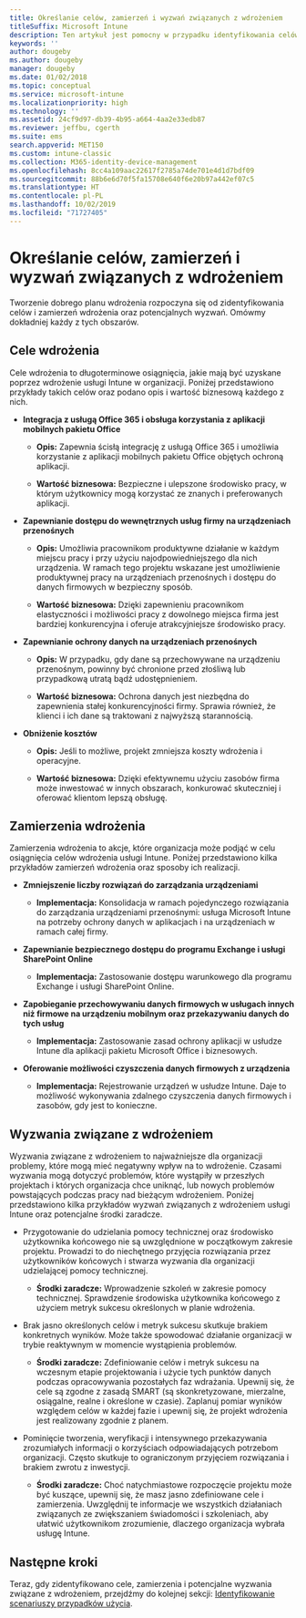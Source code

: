 ```yaml
---
title: Określanie celów, zamierzeń i wyzwań związanych z wdrożeniem
titleSuffix: Microsoft Intune
description: Ten artykuł jest pomocny w przypadku identyfikowania celów, zamierzeń i wyzwań związanych z implementacją usługi Microsoft Intune tylko w chmurze.
keywords: ''
author: dougeby
ms.author: dougeby
manager: dougeby
ms.date: 01/02/2018
ms.topic: conceptual
ms.service: microsoft-intune
ms.localizationpriority: high
ms.technology: ''
ms.assetid: 24cf9d97-db39-4b95-a664-4aa2e33edb87
ms.reviewer: jeffbu, cgerth
ms.suite: ems
search.appverid: MET150
ms.custom: intune-classic
ms.collection: M365-identity-device-management
ms.openlocfilehash: 8cc4a109aac22617f2785a74de701e4d1d7bdf09
ms.sourcegitcommit: 88b6e6d70f5fa15708e640f6e20b97a442ef07c5
ms.translationtype: HT
ms.contentlocale: pl-PL
ms.lasthandoff: 10/02/2019
ms.locfileid: "71727405"
---
```

# <a name="determine-deployment-goals-objectives-and-challenges"></a>Określanie celów, zamierzeń i wyzwań związanych z wdrożeniem

Tworzenie dobrego planu wdrożenia rozpoczyna się od zidentyfikowania celów i zamierzeń wdrożenia oraz potencjalnych wyzwań. Omówmy dokładniej każdy z tych obszarów.

## <a name="deployment-goals"></a>Cele wdrożenia

Cele wdrożenia to długoterminowe osiągnięcia, jakie mają być uzyskane poprzez wdrożenie usługi Intune w organizacji. Poniżej przedstawiono przykłady takich celów oraz podano opis i wartość biznesową każdego z nich.

- **Integracja z usługą Office 365 i obsługa korzystania z aplikacji mobilnych pakietu Office**

  - **Opis:** Zapewnia ścisłą integrację z usługą Office 365 i umożliwia korzystanie z aplikacji mobilnych pakietu Office objętych ochroną aplikacji.

  - **Wartość biznesowa:** Bezpieczne i ulepszone środowisko pracy, w którym użytkownicy mogą korzystać ze znanych i preferowanych aplikacji.

- **Zapewnianie dostępu do wewnętrznych usług firmy na urządzeniach przenośnych**

  - **Opis:** Umożliwia pracownikom produktywne działanie w każdym miejscu pracy i przy użyciu najodpowiedniejszego dla nich urządzenia. W ramach tego projektu wskazane jest umożliwienie produktywnej pracy na urządzeniach przenośnych i dostępu do danych firmowych w bezpieczny sposób.

  - **Wartość biznesowa:** Dzięki zapewnieniu pracownikom elastyczności i możliwości pracy z dowolnego miejsca firma jest bardziej konkurencyjna i oferuje atrakcyjniejsze środowisko pracy.

- **Zapewnianie ochrony danych na urządzeniach przenośnych**

  - **Opis:** W przypadku, gdy dane są przechowywane na urządzeniu przenośnym, powinny być chronione przed złośliwą lub przypadkową utratą bądź udostępnieniem.

  - **Wartość biznesowa:** Ochrona danych jest niezbędna do zapewnienia stałej konkurencyjności firmy. Sprawia również, że klienci i ich dane są traktowani z najwyższą starannością.

- **Obniżenie kosztów**

  - **Opis:** Jeśli to możliwe, projekt zmniejsza koszty wdrożenia i operacyjne.

  - **Wartość biznesowa:** Dzięki efektywnemu użyciu zasobów firma może inwestować w innych obszarach, konkurować skuteczniej i oferować klientom lepszą obsługę.

## <a name="deployment-objectives"></a>Zamierzenia wdrożenia

Zamierzenia wdrożenia to akcje, które organizacja może podjąć w celu osiągnięcia celów wdrożenia usługi Intune. Poniżej przedstawiono kilka przykładów zamierzeń wdrożenia oraz sposoby ich realizacji.

- **Zmniejszenie liczby rozwiązań do zarządzania urządzeniami**

  - **Implementacja:** Konsolidacja w ramach pojedynczego rozwiązania do zarządzania urządzeniami przenośnymi: usługa Microsoft Intune na potrzeby ochrony danych w aplikacjach i na urządzeniach w ramach całej firmy.

- **Zapewnianie bezpiecznego dostępu do programu Exchange i usługi SharePoint Online**

  - **Implementacja:** Zastosowanie dostępu warunkowego dla programu Exchange i usługi SharePoint Online.

- **Zapobieganie przechowywaniu danych firmowych w usługach innych niż firmowe na urządzeniu mobilnym oraz przekazywaniu danych do tych usług**

  - **Implementacja:** Zastosowanie zasad ochrony aplikacji w usłudze Intune dla aplikacji pakietu Microsoft Office i biznesowych.

- **Oferowanie możliwości czyszczenia danych firmowych z urządzenia**

  - **Implementacja:** Rejestrowanie urządzeń w usłudze Intune. Daje to możliwość wykonywania zdalnego czyszczenia danych firmowych i zasobów, gdy jest to konieczne.

## <a name="deployment-challenges"></a>Wyzwania związane z wdrożeniem

Wyzwania związane z wdrożeniem to najważniejsze dla organizacji problemy, które mogą mieć negatywny wpływ na to wdrożenie. Czasami wyzwania mogą dotyczyć problemów, które wystąpiły w przeszłych projektach i których organizacja chce uniknąć, lub nowych problemów powstających podczas pracy nad bieżącym wdrożeniem. Poniżej przedstawiono kilka przykładów wyzwań związanych z wdrożeniem usługi Intune oraz potencjalne środki zaradcze.

- Przygotowanie do udzielania pomocy technicznej oraz środowisko użytkownika końcowego nie są uwzględnione w początkowym zakresie projektu. Prowadzi to do niechętnego przyjęcia rozwiązania przez użytkowników końcowych i stwarza wyzwania dla organizacji udzielającej pomocy technicznej.

  - **Środki zaradcze:** Wprowadzenie szkoleń w zakresie pomocy technicznej. Sprawdzenie środowiska użytkownika końcowego z użyciem metryk sukcesu określonych w planie wdrożenia.

- Brak jasno określonych celów i metryk sukcesu skutkuje brakiem konkretnych wyników. Może także spowodować działanie organizacji w trybie reaktywnym w momencie wystąpienia problemów.

  - **Środki zaradcze:** Zdefiniowanie celów i metryk sukcesu na wczesnym etapie projektowania i użycie tych punktów danych podczas opracowywania pozostałych faz wdrażania. Upewnij się, że cele są zgodne z zasadą SMART (są skonkretyzowane, mierzalne, osiągalne, realne i określone w czasie). Zaplanuj pomiar wyników względem celów w każdej fazie i upewnij się, że projekt wdrożenia jest realizowany zgodnie z planem.

- Pominięcie tworzenia, weryfikacji i intensywnego przekazywania zrozumiałych informacji o korzyściach odpowiadających potrzebom organizacji. Często skutkuje to ograniczonym przyjęciem rozwiązania i brakiem zwrotu z inwestycji.

  - **Środki zaradcze:** Choć natychmiastowe rozpoczęcie projektu może być kuszące, upewnij się, że masz jasno zdefiniowane cele i zamierzenia. Uwzględnij te informacje we wszystkich działaniach związanych ze zwiększaniem świadomości i szkoleniach, aby ułatwić użytkownikom zrozumienie, dlaczego organizacja wybrała usługę Intune.

## <a name="next-steps"></a>Następne kroki

Teraz, gdy zidentyfikowano cele, zamierzenia i potencjalne wyzwania związane z wdrożeniem, przejdźmy do kolejnej sekcji: [Identyfikowanie scenariuszy przypadków użycia](planning-guide-scenarios.md).
